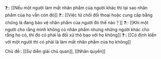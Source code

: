 ❓:: [[Nếu một người làm mất nhân phẩm của người khác thì tại sao nhân phẩm của họ vẫn còn đó]]
❓:: [[Việc từ chối đối thoại hoặc cung cấp bằng chứng là đang bảo vệ nhân phẩm của người đó thế nào？]]
❓:: [[Khi một người cho rằng mình không có nhân phẩm nhưng những người khác cho rằng họ có, thì đó có phải là đối xử thô bạo với họ không]]
❓:: [[Có định kiến với một người thì có phải là làm mất nhân phẩm của họ không]]

Chủ đề:: [[Sự diễn giải chủ quan]], [[Nhân quyền]]
